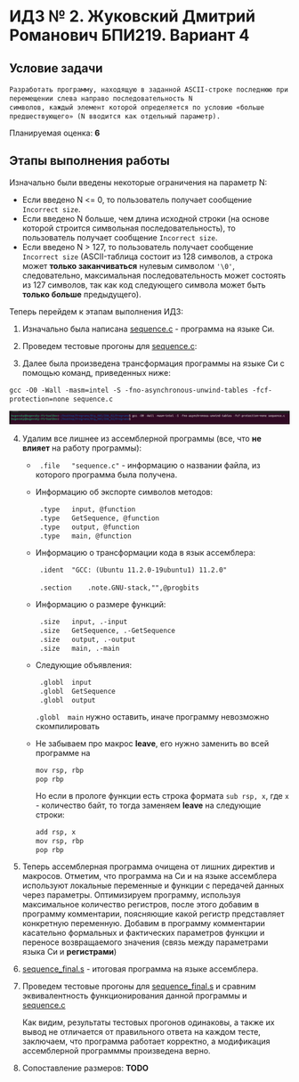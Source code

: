 # ИДЗ № 2. Жуковский Дмитрий Романович БПИ219. Вариант 4 

## Условие задачи
```
Разработать программу, находящую в заданной ASCII-строке последнюю при перемещении слева направо последовательность N
символов, каждый элемент которой определяется по условию «больше предшествующего» (N вводится как отдельный параметр).
```
Планируемая оценка: **6** 

## Этапы выполнения работы

Изначально были введены некоторые ограничения на параметр N:
- Если введено N <= 0, то пользователь получает сообщение `Incorrect size`.
- Если введено N больше, чем длина исходной строки (на основе которой строится символьная последовательность), то пользователь получает сообщение `Incorrect size`.
- Если введено N > 127, то пользователь получает сообщение `Incorrect size` (ASCII-таблица состоит из 128 символов, а строка может **только заканчиваться** нулевым символом `'\0'`, следовательно, максимальная последовательность может состоять из 127 символов, так как код следующего символа может быть **только больше** предыдущего).

Теперь перейдем к этапам выполнения ИДЗ:
1. Изначально была написана [sequence.c](https://github.com/bugovsky/CSA_IHW_02/blob/main/Programs/sequence.c) - программа на языке Си.
2. Проведем тестовые прогоны для [sequence.c](https://github.com/bugovsky/CSA_IHW_02/blob/main/Programs/sequence.c):



3. Далее была произведена трансформация программы на языке Си с помощью команд, приведенных ниже: 
```
gcc -O0 -Wall -masm=intel -S -fno-asynchronous-unwind-tables -fcf-protection=none sequence.c
```

![](https://github.com/bugovsky/CSA_IHW_02/blob/main/Images/transform.png)

4. Удалим все лишнее из ассемблерной программы (все, что **не влияет** на работу программы):
    - `	.file	"sequence.c"` -  информацию о названии файла, из которого программа была получена.
    - Информацию об экспорте символов методов:
    
       ```
        .type	input, @function
        .type	GetSequence, @function
        .type	output, @function
        .type	main, @function
       ```
     - Информацию о трансформации кода в язык ассемблера:
     
       ```
      	.ident	"GCC: (Ubuntu 11.2.0-19ubuntu1) 11.2.0"

	    .section	.note.GNU-stack,"",@progbits
       ```
     - Информацию о размере функций:
       ```
        .size	input, .-input
        .size	GetSequence, .-GetSequence
        .size	output, .-output
        .size	main, .-main
       ```
     - Следующие объявления:
       ```
        .globl	input
        .globl	GetSequence
        .globl	output
       ```
       `.globl	main` нужно оставить, иначе программу невозможно скомпилировать
     - Не забываем про макрос **leave**, его нужно заменить во всей программе на
        ```
        mov rsp, rbp
        pop rbp
        ```
        Но если в прологе функции есть строка формата `sub rsp, x`, где `x` - количество байт, то тогда заменяем **leave** на следующие строки:
        ```
        add rsp, x
        mov rsp, rbp
        pop rbp
        ```
5. Теперь ассемблерная программа очищена от лишних директив и макросов. Отметим, что программа на Си и на языке ассемблера используют локальные переменные и функции с передачей данных через параметры. Оптимизируем программу, используя максимальное количество регистров, после этого добавим в программу комментарии, поясняющие какой регистр представляет конкретную переменную. Добавим в программу комментарии касательно формальных и фактических параметров функции и переносе возвращаемого значения (связь между параметрами языка Си и **регистрами**)
6. [sequence_final.s](https://github.com/bugovsky/CSA_IHW_02/blob/main/Programs/sequence_final.s) - итоговая программа на языке ассемблера.
7. Проведем тестовые прогоны для [sequence_final.s](https://github.com/bugovsky/CSA_IHW_02/blob/main/Programs/sequence_final.s) и сравним эквивалентность функционирования данной программы и [sequence.c](https://github.com/bugovsky/CSA_IHW_02/blob/main/Programs/sequence.c)
    
 
 
    Как видим, результаты тестовых прогонов одинаковы, а также их вывод не отличается от правильного ответа на каждом тесте, заключаем, что программа работает корректно, а модификация ассемблерной программмы произведена верно.
8. Сопоставление размеров: **TODO**
